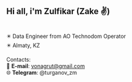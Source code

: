 <h2> Hi all, i'm Zulfikar (Zake ✌)  </h2> <br>
✴️ Data Engineer from AO Technodom Operator <br>
✴️ Almaty, KZ <br>

Contacts:<br>
📧 **E-mail**: vonagrut@gmail.com<br>
🌐 **Telegram**: @turganov_zm
